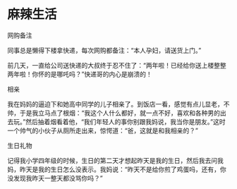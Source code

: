 # 麻辣生活

网购备注 

同事总是懒得下楼拿快递，每次网购都备注：“本人孕妇，请送货上门。” 

前几天，一直给公司送快递的大叔终于忍不住了：“两年啦！已经给你送上楼整整两年啦！你怀的是哪吒吗？”快递哥的内心是崩溃的！ 

相亲 

我在妈妈的逼迫下和她高中同学的儿子相亲了。到饭店一看，感觉有点儿显老，不帅，于是我立马点了根烟：“我这个人什么都好，就一点不好，喜欢和各种男的出去玩。”然后抽着烟看着他，“我们年轻人的事你别跟我妈说，我当你是朋友。”这时一个帅气的小伙子从厕所走出来，惊愕道：“爸，这就是和我相亲的？” 

生日礼物 

记得我小学四年级的时候，生日的第二天才想起昨天是我的生日，然后我去问我妈，昨天是我的生日怎么没表示。我妈说：“昨天不是给你煎了鸡蛋吗，还有，你没发现我昨天一整天都没骂你吗？”